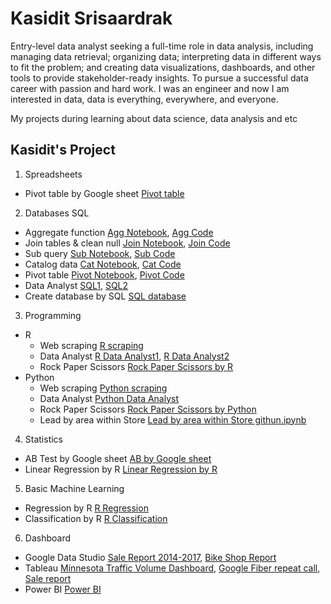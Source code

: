 # Kasidit Srisaardrak
Entry-level data analyst seeking a full-time role in data analysis, including managing data retrieval; organizing data; interpreting data in different ways to fit the problem; and creating data visualizations, dashboards, and other tools to provide stakeholder-ready insights. To pursue a successful data career with passion and hard work. I was an engineer and now I am interested in data, data is everything, everywhere, and everyone.

My projects during learning about data science, data analysis and etc

## Kasidit's Project
1. Spreadsheets
  - Pivot table by Google sheet [Pivot table](https://docs.google.com/spreadsheets/d/1V6kkMmL-uy1j0W4HX2juQ4EKSi3G984F_Sjo_TdoSLc/edit?usp=sharing)

2. Databases SQL
- Aggregate function [Agg Notebook](https://github.com/Kasidit-S/Kasidit_Project/blob/main/SQL/aggregate%20functions.ipynb), [Agg Code](https://github.com/Kasidit-S/Kasidit_Project/blob/main/SQL/aggregate%20functions.sql)
- Join tables & clean null [Join Notebook](https://github.com/Kasidit-S/Kasidit_Project/blob/main/SQL/Join%20table%20%26%20clean%20null.ipynb), [Join Code](https://github.com/Kasidit-S/Kasidit_Project/blob/main/SQL/Join%20table%20%26%20clean%20null.sql)
- Sub query [Sub Notebook](https://github.com/Kasidit-S/Kasidit_Project/blob/main/SQL/Sub%20query.ipynb), [Sub Code](https://github.com/Kasidit-S/Kasidit_Project/blob/main/SQL/Sub%20query.sql)
- Catalog data [Cat Notebook](https://github.com/Kasidit-S/Kasidit_Project/blob/main/SQL/Catalog%20data.ipynb), [Cat Code](https://github.com/Kasidit-S/Kasidit_Project/blob/main/SQL/Catalog.sql)
- Pivot table [Pivot Notebook](https://github.com/Kasidit-S/Kasidit_Project/blob/main/SQL/Pivot%20table.ipynb), [Pivot Code](https://github.com/Kasidit-S/Kasidit_Project/blob/main/SQL/Pivot%20table.sql)
- Data Analyst [SQL1](https://github.com/Kasdit/Kasidit_Project/blob/main/International_debt_SQL.ipynb), [SQL2](https://github.com/Kasdit/Kasidit_Project/blob/main/Analyzing%20NYC%20Public%20School%20Test%20Result%20Scores.ipynb)
- Create database by SQL [SQL database](https://replit.com/@kasiditsrisaard/SQLrestaurantsdatabase#main.sql)

3. Programming
  - R 
    - Web scraping [R scraping](https://github.com/Kasdit/Kasidit_Project/blob/main/Web%20scraping%20with%20R.ipynb)
    - Data Analyst [R Data Analyst1](https://github.com/Kasdit/Kasidit_Project/blob/main/Covid19%20with%20R.ipynb), [R Data Analyst2](https://github.com/Kasdit/Kasidit_Project/blob/main/NYC%20flights13%20with%20R.ipynb)
    - Rock Paper Scissors [Rock Paper Scissors by R](https://replit.com/@kasiditsrisaard/rock-paper-scissors-game#main.r)
  - Python
    - Web scraping [Python scraping](https://github.com/FireFonZ/Kasidit_Project/blob/main/Python/Web%20Scraping.pyt)
    - Data Analyst [Python Data Analyst](https://github.com/Kasdit/Kasidit_Project/blob/main/NYC13%20with%20Python%20.ipynb)
    - Rock Paper Scissors [Rock Paper Scissors by Python](https://datalore.jetbrains.com/notebook/doM9UCb9S5SvxDBXFDx2Hi/7MNdlcLUvShAJK9Pvdv5KA/)
    - Lead by area within Store [Lead by area within Store githun.ipynb](https://github.com/Kasidit-S/Kasidit_Project/blob/main/Python/Lead%20by%20area%20within%20Store%20githun.ipynb)
4. Statistics 
  - AB Test by Google sheet [AB by Google sheet](https://docs.google.com/spreadsheets/d/1XtiQCjZ0eX3nYUHNUE3Qg3EqUhdiWu6j-fxF4gu-GY4/edit?usp=sharing)
  - Linear Regression by R [Linear Regression by R](https://github.com/FireFonZ/Kasidit_Project/blob/main/R/Linear%20Regression.R)

5. Basic Machine Learning
  - Regression by R [R Regression](https://github.com/FireFonZ/Kasidit_Project/blob/main/R/Regression.R)
  - Classification by R [R Classification](https://github.com/FireFonZ/Kasidit_Project/blob/main/R/Classification.R)

6. Dashboard
  - Google Data Studio [Sale Report 2014-2017](https://datastudio.google.com/reporting/ce436bd8-e9de-412b-b2e4-f860c83839b1), [Bike Shop Report
](https://lookerstudio.google.com/reporting/b8a1ccb4-c53b-4ef3-a974-d38f05a44c3d)
  - Tableau [Minnesota Traffic Volume Dashboard](https://public.tableau.com/views/MinnesotaTrafficVolumeDashboard_16866502351150/MinnesotaTrafficVolumeDashboard?:language=th-TH&:display_count=n&:origin=viz_share_link), [Google Fiber repeat call](https://public.tableau.com/views/GoogleFiberrepeatcall/RepeatCalls?:language=th-TH&:display_count=n&:origin=viz_share_link), [Sale report](https://public.tableau.com/views/DashboardTableau_16727413022250/Dashboard1?:language=th-TH&:display_count=n&:origin=viz_share_link)
  - Power BI [Power BI](https://github.com/Kasidit-S/Kasidit_Project/blob/main/Power%20BI/Coupon%20Dashboard.pdf)
